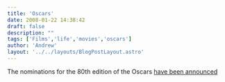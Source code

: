 ```yaml
---
title: 'Oscars'
date: 2008-01-22 14:38:42
draft: false
description: ""
tags: ['Films','life','movies','oscars']
author: 'Andrew'
layout: '../../layouts/BlogPostLayout.astro'
---
```


The nominations for the 80th edition of the Oscars [have been announced](http://www.imdb.com/features/rto/2008/oscars)
